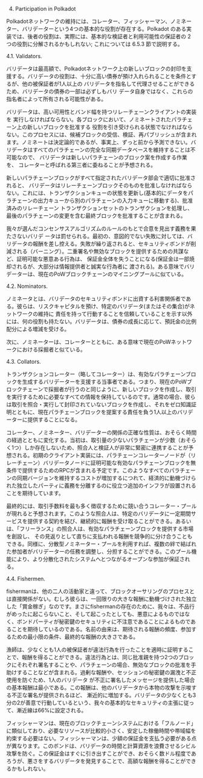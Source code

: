 4. Participation in Polkadot

Polkadotネットワークの維持には、コレーター、フィッシャーマン、ノミネーター、バリデーターという4つの基本的な役割が存在する。Polkadot のある実装では、後者の役割は、実際には、基本的な検証者と利用可能性の保証者の 2 つの役割に分解されるかもしれない; これについては 6.5.3 節で説明する。

4.1. Validators.

バリデータは最高額で、Polkadotネットワーク上の新しいブロックの封印を支援する。バリデータの役割は、十分に高い債券が預け入れられることを条件とするが、他の被保証者が1人以上の バリデータを指名して代理させることができるため、バリデータの債券の一部は必ずしもバリ データ自身ではなく、これらの指名者によって所有される可能性がある。

バリデータは、高い可用性とバンド幅を持つリレーチェーンクライアントの実装を 実行しなければならない。各ブロックにおいて、ノミネートされたパラチェーン上の新しいブロックを批准する 役割を引き受けられる状態でなければならない。このプロセスには、候補ブロックの受信、検証、再パブリッシュが含まれます。ノミネートは決定論的であるが、事実上、ずっと前から予測できない。バリデータはすべてのパラチェーンの完全な同期データベースを維持することは不可能なので、 バリデータは新しいパラチェーンのブロック案を作成する作業を、 コレーターと呼ばれる第三者に委ねることが予想される。

新しいパラチェーンブロックがすべて指定されたバリデータ部会で適切に批准されると、 バリデータはリレーチェーンブロックそのものを批准しなければならない。これには、トランザクションキューの状態を更新し(基本的にデータをパラチェーンの出力キューから別のパラチェーンの入力キューに移動する)、批准済みのリレーチェーン トランザクションセットのトランザクションを処理し、最後のパラチェーンの変更を含む最終ブロックを批准することが含まれる。

我々が選んだコンセンサスアルゴリズムのルールのもとで合意を見出す義務を果たさないバリデ ータは罰せられる。最初の、意図的でない失敗に対しては、バリデータの報酬を差し控える。失敗が繰り返されると、セキュリティボンドが削減される（バーニング）。二重署名や無効なブロックを提供するための共謀など、証明可能な悪意ある行為は、 保証金全体を失うことになる(保証金は一部焼却されるが、大部分は情報提供者と誠実な行為者に 渡される)。ある意味でバリデーターは、現在のPoWブロックチェーンのマイニングプールに似ている。

4.2. Nominators.

ノミネータとは、バリデータのセキュリティボンドに出資する利害関係者である。彼らは、リスクキャピタルを預け、特定のバリデータ(またはその集合)がネットワークの維持に 責任を持って行動することを信頼していることを示す以外には、何の役割も持たない。バリデータは、債券の成長に応じて、預託金の比例配分による増減を受ける。

次に、ノミネーターは、コレーターとともに、ある意味で現在のPoWネットワークにおける採掘者と似ている。

4.3. Collators.

トランザクションコレーター（略してコレーター）は、有効なパラチェーンブロックを生成するバリデーターを支援する当事者である。つまり、現在のPoWブロックチェーンで採掘者が行うのと同じように、新しいブロックを作成し、取引を実行するために必要なすべての情報を保持しているのです。通常の場合、彼らは取引を照合・実行して封印されていないブロックを作成し、それをゼロ知識証明とともに、現在パラチェーンブロックを提案する責任を負う1人以上のバリデーターに提供することになる。

コレーター、ノミネーター、バリデーターの関係の正確な性質は、おそらく時間の経過とともに変化する。当初は、取引量の少ないパラチェーンが少数（おそらく1つ）しか存在しないため、照合人と検証人が非常に緊密に連携することが予想される。初期のクライアント実装には、パラチェーンコレーターノードが（リレーチェーン）バリデータノードに証明可能な有効なパラチェーンブロックを無条件で提供するためのRPCが含まれる予定です。このようなすべてのパラチェーンの同期バージョンを維持するコストが増加するにつれて、経済的に動機づけられた独立したパーティに義務を分離するのに役立つ追加のインフラが設置されることを期待しています。

最終的には、取引手数料を最も多く徴収するために競い合うコレーター・プールが現れると予想されます。このような照合人は、特定のバリデータに一定期間サービスを提供する契約を結び、継続的に報酬を受け取ることができる。あるいは、「フリーランス」の照合人は、有効なパラチェーンブロックを提供する市場を創設し、 その見返りとして直ちに支払われる報酬を競争的に分け合うこともできる。同様に、分散型ノミネーター・プールを利用すれば、複数の絆で結ばれた参加者がバリデーターの任務を調整し、分担することができる。このプール機能により、より分散化されたシステムへとつながるオープンな参加が保証される。

4.4. Fishermen.

fishermanは、他の二人の活動家と違って、ブロックオーサリングのプロセスとは直接関係がない。むしろ彼らは、一回限りの大きな報酬に動機づけされた独立した「賞金稼ぎ」なのです。まさにfishermanの存在のために、我々は、不品行がめったに起こらないこと、そして起こったとしても、悪意によるものではなく、ボンドパーティが秘密鍵のセキュリティに不注意であることによるものであることを期待しているのである。名前の由来は、期待される報酬の頻度、参加するための最小限の条件、最終的な報酬の大きさである。

漁師は、少なくとも1人の被保証者が違法行為を行ったことを適時に証明することで、報酬を得ることができる。違法行為とは、同じ批准親を持つ2つのブロックにそれぞれ署名することや、パラチェーンの場合、無効なブロックの批准を手助けすることなどが含まれる。過剰な報酬や、セッションの秘密鍵の漏洩と不正使用を防ぐため、1人のバリデータ が不正に署名したメッセージを提供した場合の基本報酬は最小である。この報酬は、他のバリデータから本物の攻撃を示唆する不正な署名が提供されるほど、 漸近的に増加する。バリデータの少なくとも3分の2が善意で行動しているという、我々の基本的なセキュリティの主張に従って、漸近線は66%に設定される。

フィッシャーマンは、現在のブロックチェーンシステムにおける「フルノード」に類似しており、必要なリソースが比較的小さく、安定した稼働時間や帯域幅を約束する必要はない。フィッシャーマンは、少額の保証金を支払う必要がある点が異なります。このボンドは、バリデータの時間と計算資源を浪費させるシビル攻撃を防ぐ。この保証金はすぐに引き出すことができ、おそらく数ドル程度であろうが、悪さをするバリデータを発見することで、高額な報酬を得ることができるかもしれない。

